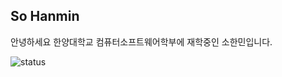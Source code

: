 ## So Hanmin
안녕하세요 한양대학교 컴퓨터소프트웨어학부에 재학중인 소한민입니다.


<!--
**starskein/starskein** is a ✨ _special_ ✨ repository because its `README.md` (this file) appears on your GitHub profile.

Here are some ideas to get you started:

- 🔭 I’m currently working on ...
- 🌱 I’m currently learning ...
- 👯 I’m looking to collaborate on ...
- 🤔 I’m looking for help with ...
- 💬 Ask me about ...
- 📫 How to reach me: ...
- 😄 Pronouns: ...
- ⚡ Fun fact: ...
-->
![status](https://github-readme-stats.vercel.app/api?username=starskein&show_icons=true&hide_border=true&include_all_commits=true)
